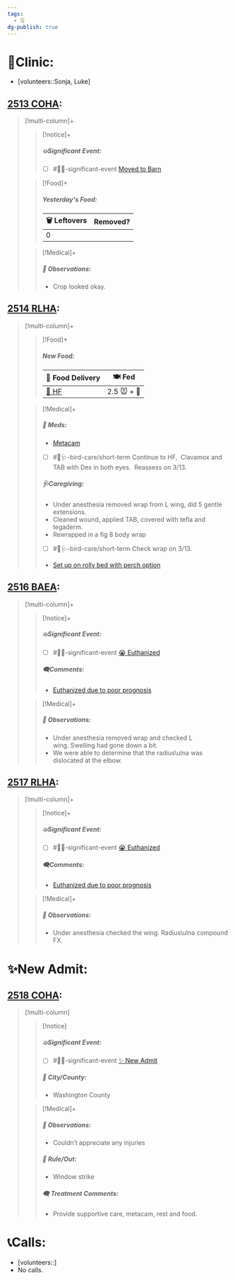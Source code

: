 ```yaml
---
tags:
  - 🗒️
dg-publish: true
---
```


# 🏥Clinic:
- [volunteers::Sonja, Luke]

## [2513 COHA](../RARE%20Birds/2513%20COHA.md):
> [!multi-column]+
>
>> [!notice]+
>>##### 💥Significant Event:
>> - [ ] #🦅💥-significant-event [Moved to Barn](../Admin/Codes/Moved%20to%20Barn.md)
>>
>
>> [!Food]+
>>##### Yesterday's Food:
>> |🗑️ Leftovers| Removed?
>> |---|---|
>>|0|
>>
>
>> [!Medical]+
>> ##### 🔭 Observations:
>> - Crop looked okay.

## [2514 RLHA](../RARE%20Birds/2514%20RLHA.md):
> [!multi-column]+
>
>> [!Food]+
>>##### New Food:
>> |🚚 Food Delivery| 🍽️ Fed|
>> |---|---|
>>|[🫱 HF](../Admin/Codes/Handfed.md)|2.5 🐭 + 💊|
>>
>
>> [!Medical]+
>>##### 💊 Meds:
>> - [Metacam](../Admin/Codes/Medication/Metacam.md)
>> - [ ] #🦅🩺-bird-care/short-term Continue to HF,  Clavamox and TAB with Dex in both eyes.  Reassess on 3/13.
>>
>>##### 🩺Caregiving:
>> - Under anesthesia removed wrap from L wing, did 5 gentle extensions. 
>> - Cleaned wound, applied TAB, covered with tefla and tegaderm. 
>> - Rewrapped in a fig 8 body wrap
>> - [ ] #🦅🩺-bird-care/short-term Check wrap on 3/13.
>> - [Set up on rolly bed with perch option](../Admin/Codes/Set%20up%20on%20rolly%20bed%20with%20perch%20option.md)
>>

## [2516 BAEA](../RARE%20Birds/2516%20BAEA.md):
> [!multi-column]+
>
>> [!notice]+
>>##### 💥Significant Event:
>> - [ ] #🦅💥-significant-event [😭 Euthanized](../Admin/Codes/Euthanized.md)
>>
>>##### 🗨️Comments:
>> - [Euthanized due to poor prognosis](../Admin/Codes/Euthanized%20due%20to%20poor%20prognosis.md)
>
>> [!Medical]+
>> ##### 🔭 Observations:
>> - Under anesthesia removed wrap and checked L wing. Swelling had gone down a bit. 
>> - We were able to determine that the radius\ulna was dislocated at the elbow. 

## [2517 RLHA](../RARE%20Birds/2517%20RLHA.md):
> [!multi-column]+
>
>> [!notice]+
>>##### 💥Significant Event:
>> - [ ] #🦅💥-significant-event [😭 Euthanized](../Admin/Codes/Euthanized.md)
>>
>>##### 🗨️Comments:
>> - [Euthanized due to poor prognosis](../Admin/Codes/Euthanized%20due%20to%20poor%20prognosis.md)
>
>
>> [!Medical]+
>> ##### 🔭 Observations:
>> - Under anesthesia checked the wing. Radius\ulna compound FX. 

# ✨New Admit:

## [2518 COHA](../RARE%20Birds/2518%20COHA.md):
> [!multi-column]
>
>> [!notice]
>> ##### 💥Significant Event:
>> - [ ] #🦅💥-significant-event [✨ New Admit](../Admin/Codes/New%20Admit.md)
>>
>> ##### 🌆 City/County:
>> - Washington County
>>
>
>> [!Medical]+
>> ##### 🔭 Observations:
>> - Couldn’t appreciate any injuries
>>
>>##### 🥼 Rule/Out:
>>- Window strike
>>
>> ##### 🗨️ Treatment Comments:
>> - Provide supportive care, metacam, rest and food.
>

# 📞Calls:
- [volunteers::]
- No calls.

